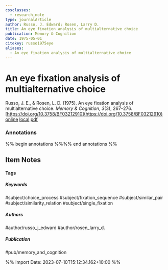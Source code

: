 ```yaml
---
cssclasses:
  - research_note
type: journalArticle
author: Russo, J. Edward; Rosen, Larry D.
title: An eye fixation analysis of multialternative choice
publication: Memory & Cognition
date: 1975-05-01
citekey: russo1975eye
aliases:
  - An eye fixation analysis of multialternative choice
---
```


# An eye fixation analysis of multialternative choice

Russo, J. E., & Rosen, L. D. (1975). An eye fixation analysis of multialternative choice. _Memory & Cognition_, _3_(3), 267–276. [https://doi.org/10.3758/BF03212910](https://doi.org/10.3758/BF03212910)
[online](http://zotero.org/users/local/kZl3QdXV/items/3FELCBRQ) [local](zotero://select/library/items/3FELCBRQ) [pdf](file:///home/gjc216/Zotero/storage/FUHRKE9A/Russo%20and%20Rosen%20-%201975%20-%20An%20eye%20fixation%20analysis%20of%20multialternative%20choic.pdf)
 

 
### Annotations

%% begin annotations %%%% end annotations %%

## Item Notes

#### Tags

##### Keywords

#subject/choice_process #subject/fixation_sequence #subject/similar_pair #subject/similarity_relation #subject/single_fixation

##### Authors

#author/russo_j_edward  #author/rosen_larry_d.

##### Publication

#pub/memory_and_cognition


%% Import Date: 2023-07-10T15:12:34.162+10:00 %%
